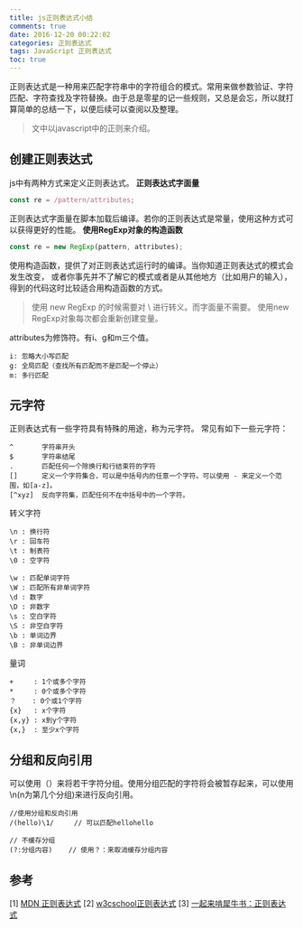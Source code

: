 ```yaml
---
title: js正则表达式小结
comments: true
date: 2016-12-20 00:22:02
categories: 正则表达式
tags: JavaScript 正则表达式
toc: true
---
```

正则表达式是一种用来匹配字符串中的字符组合的模式。常用来做参数验证、字符匹配、字符查找及字符替换。由于总是零星的记一些规则，又总是会忘，所以就打算简单的总结一下，以便后续可以查阅以及整理。
> 文中以javascript中的正则来介绍。

## 创建正则表达式
js中有两种方式来定义正则表达式。
**正则表达式字面量**
```JavaScript
const re = /pattern/attributes;
```
正则表达式字面量在脚本加载后编译。若你的正则表达式是常量，使用这种方式可以获得更好的性能。
**使用RegExp对象的构造函数**
```JavaScript
const re = new RegExp(pattern, attributes);
```
使用构造函数，提供了对正则表达式运行时的编译。当你知道正则表达式的模式会发生改变， 或者你事先并不了解它的模式或者是从其他地方（比如用户的输入），得到的代码这时比较适合用构造函数的方式。

> 使用 new RegExp 的时候需要对 \ 进行转义。而字面量不需要。
> 使用new RegExp对象每次都会重新创建变量。

attributes为修饰符。有i、g和m三个值。
```
i: 忽略大小写匹配
g: 全局匹配（查找所有匹配而不是匹配一个停止）
m: 多行匹配
```

## 元字符
正则表达式有一些字符具有特殊的用途，称为元字符。
常见有如下一些元字符：
```
^       字符串开头
$       字符串结尾
.       匹配任何一个除换行和行结束符的字符
[]      定义一个字符集合，可以是中括号内的任意一个字符。可以使用 - 来定义一个范围，如[a-z]。
[^xyz]  反向字符集，匹配任何不在中括号中的一个字符。
```
转义字符
```
\n : 换行符
\r : 回车符
\t : 制表符
\0 : 空字符
```
```
\w : 匹配单词字符
\W : 匹配所有非单词字符
\d : 数字
\D : 非数字
\s : 空白字符
\S : 非空白字符
\b : 单词边界
\B : 非单词边界
```
量词
```
+     : 1个或多个字符
*     : 0个或多个字符
？    : 0个或1个字符
{x}   : x个字符
{x,y} : x到y个字符
{x,}  : 至少x个字符
```

## 分组和反向引用
可以使用（）来将若干字符分组。使用分组匹配的字符将会被暂存起来，可以使用\n(n为第几个分组)来进行反向引用。
```
//使用分组和反向引用
/(hello)\1/     // 可以匹配hellohello

// 不缓存分组
(?:分组内容)    // 使用？：来取消缓存分组内容
```

## 参考
[1] [MDN 正则表达式](https://developer.mozilla.org/zh-CN/docs/Web/JavaScript/Guide/Regular_Expressions)
[2] [w3cschool正则表达式](http://www.w3school.com.cn/jsref/jsref_obj_regexp.asp)
[3] [一起来啃犀牛书：正则表达式](http://yalishizhude.github.io/2016/03/31/rhinoceros-reg/)
